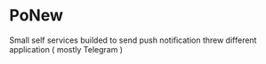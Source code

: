 # PoNew
Small self services builded to send push notification threw different application ( mostly Telegram )
